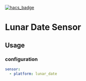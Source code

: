 [![hacs_badge](https://img.shields.io/badge/HACS-Custom-orange.svg)](https://github.com/custom-components/hacs)

# Lunar Date Sensor


## Usage

### configuration

```yaml
sensor:
  - platform: lunar_date
```
